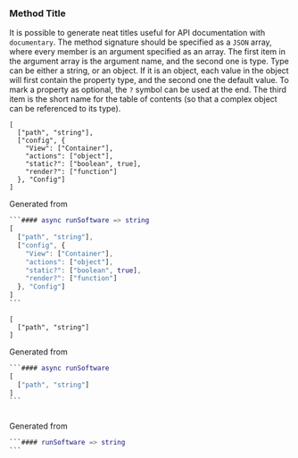 ### Method Title

It is possible to generate neat titles useful for API documentation with `documentary`. The method signature should be specified as a `JSON` array, where every member is an argument specified as an array. The first item in the argument array is the argument name, and the second one is type. Type can be either a string, or an object. If it is an object, each value in the object will first contain the property type, and the second one the default value. To mark a property as optional, the `?` symbol can be used at the end. The third item is the short name for the table of contents (so that a complex object can be referenced to its type).

```#### async runSoftware => string
[
  ["path", "string"],
  ["config", {
    "View": ["Container"],
    "actions": ["object"],
    "static?": ["boolean", true],
    "render?": ["function"]
  }, "Config"]
]
```

Generated from

````m
```#### async runSoftware => string
[
  ["path", "string"],
  ["config", {
    "View": ["Container"],
    "actions": ["object"],
    "static?": ["boolean", true],
    "render?": ["function"]
  }, "Config"]
]
```
````

```#### async runSoftware
[
  ["path", "string"]
]
```

Generated from

````m
```#### async runSoftware
[
  ["path", "string"]
]
```
````

```#### runSoftware => string
```

Generated from

````m
```#### runSoftware => string
```
````

